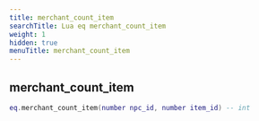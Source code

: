 ```yaml
---
title: merchant_count_item
searchTitle: Lua eq merchant_count_item
weight: 1
hidden: true
menuTitle: merchant_count_item
---
```

## merchant_count_item
```lua
eq.merchant_count_item(number npc_id, number item_id) -- int
```